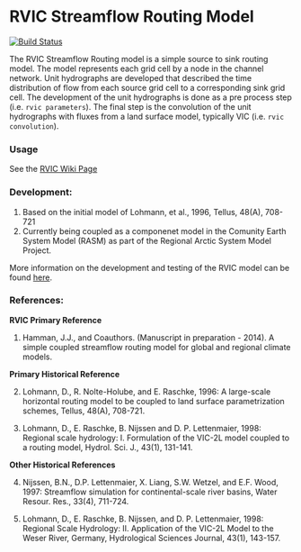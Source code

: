 # RVIC Streamflow Routing Model

[![Build Status](https://travis-ci.org/jhamman/RVIC.svg?branch=master)](https://travis-ci.org/jhamman/RVIC)

The RVIC Streamflow Routing model is a simple source to sink routing model.  The model represents each grid cell by a node in the channel network.  Unit hydrographs are developed that described the time distribution of flow from each source grid cell to a corresponding sink grid cell.  The development of the unit hydrographs is done as a pre process step (i.e. `rvic parameters`).  The final step is the convolution of the unit hydrographs with fluxes from a land surface model, typically VIC (i.e. `rvic convolution`).  

### Usage
See the [RVIC Wiki Page](https://github.com/jhamman/RVIC/wiki/RVIC-Wiki)

### Development:
1.  Based on the initial model of Lohmann, et al., 1996, Tellus, 48(A), 708-721
2.  Currently being coupled as a componenet model in the Comunity Earth System Model (RASM) as part of the Regional Arctic System Model Project.

More information on the development and testing of the RVIC model can be found [here](https://github.com/jhamman/RVIC/wiki/Development-and-Testing).

### References:
**RVIC Primary Reference**

1.  Hamman, J.J., and Coauthors.  (Manuscript in preparation - 2014).  A simple coupled streamflow routing model for global and regional climate models.

**Primary Historical Reference**

2.  Lohmann, D., R. Nolte-Holube, and E. Raschke, 1996: A large-scale horizontal routing model to be coupled to land surface parametrization schemes, Tellus, 48(A), 708-721.

3.  Lohmann, D., E. Raschke, B. Nijssen and D. P. Lettenmaier, 1998: Regional scale hydrology: I. Formulation of the VIC-2L model coupled to a routing model, Hydrol. Sci. J., 43(1), 131-141.

**Other Historical References**

4.  Nijssen, B.N., D.P. Lettenmaier, X. Liang, S.W. Wetzel, and E.F. Wood, 1997: Streamflow simulation for continental-scale river basins, Water Resour. Res., 33(4), 711-724.

5.  Lohmann, D., E. Raschke, B. Nijssen, and D. P. Lettenmaier, 1998: Regional Scale Hydrology: II. Application of the VIC-2L Model to the Weser River, Germany, Hydrological Sciences Journal, 43(1), 143-157.
